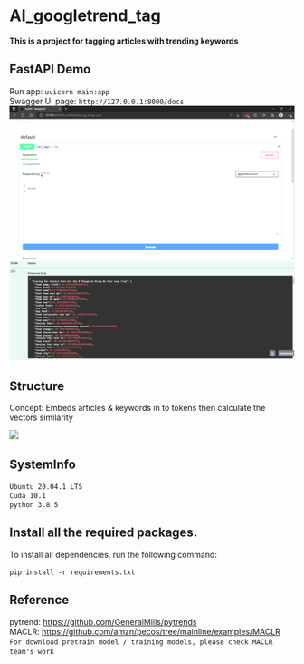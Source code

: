 # AI_googletrend_tag

__This is a project for tagging articles with trending keywords__

## FastAPI Demo

Run app: `uvicorn main:app`<br>
Swagger UI page: `http://127.0.0.1:8000/docs`<br>
<img src="/demo/MACLR.gif">
<img src="/demo/MACLR-res.png">

## Structure
Concept: Embeds articles & keywords in to tokens then calculate the vectors similarity

<img height="500px" src="https://user-images.githubusercontent.com/71457201/194585412-8d558063-ffad-4e6c-a211-326fe96ab319.png">
 
## SystemInfo
```
Ubuntu 20.04.1 LTS
Cuda 10.1
python 3.8.5
```

## Install all the required packages.
To install all dependencies, run the following command:
```
pip install -r requirements.txt
```

## Reference
pytrend: https://github.com/GeneralMills/pytrends<br>
MACLR: https://github.com/amzn/pecos/tree/mainline/examples/MACLR<br>
`For download pretrain model / training models, please check MACLR team's work`
